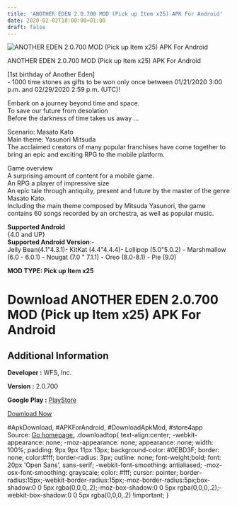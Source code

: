 ```yaml
---
title: 'ANOTHER EDEN 2.0.700 MOD (Pick up Item x25) APK For Android'
date: 2020-02-02T18:00:00+01:00
draft: false
---
```


![ANOTHER EDEN 2.0.700 MOD (Pick up Item x25) APK For Android](https://i0.wp.com/apkhome.net/wp-content/uploads/2020/02/ANOTHER-EDEN-2.0.700-MOD-Pick-up-Item-x25.png "ANOTHER EDEN 2.0.700 MOD (Pick up Item x25) APK For Android")

  

ANOTHER EDEN 2.0.700 MOD (Pick up Item x25) APK For Android

\[1st birthday of Another Eden\]  
\- 1000 time stones as gifts to be won only once between 01/21/2020 3:00 p.m. and 02/29/2020 2:59 p.m. (UTC)!

Embark on a journey beyond time and space.  
To save our future from desolation  
Before the darkness of time takes us away ...

Scenario: Masato Kato  
Main theme: Yasunori Mitsuda  
The acclaimed creators of many popular franchises have come together to bring an epic and exciting RPG to the mobile platform.

Game overview  
A surprising amount of content for a mobile game.  
An RPG a player of impressive size  
An epic tale through antiquity, present and future by the master of the genre Masato Kato.  
Including the main theme composed by Mitsuda Yasunori, the game contains 60 songs recorded by an orchestra, as well as popular music.

**Supported Android**  
{4.0 and UP}  
**Supported Android Version**:-  
Jelly Bean(4.1"4.3.1)- KitKat (4.4"4.4.4)- Lollipop (5.0"5.0.2) - Marshmallow (6.0 - 6.0.1) - Nougat (7.0 " 7.1.1) - Oreo (8.0-8.1) - Pie (9.0)

**MOD TYPE: Pick up Item x25**

Download ANOTHER EDEN 2.0.700 MOD (Pick up Item x25) APK For Android
====================================================================

Additional Information
----------------------

**Developer :** WFS, Inc.

**Version :** 2.0.700

**Google Play :** [PlayStore](https://play.google.com/store/apps/details?id=games.wfs.anothereden)

  

[Download Now](https://store4app.co/post/another-eden-2-0-700-mod-pick-up-item-x25-apk-for-android_1580662235)

  
#ApkDownload, #APKForAndroid, #DownloadApkMod, #store4app  
Source: [Go homepage.](https://store4app.co/post/another-eden-2-0-700-mod-pick-up-item-x25-apk-for-android_1580662235) .downloadtop{ text-align:center; -webkit-appearance: none; -moz-appearance: none; appearance: none; width: 100%; padding: 9px 9px 11px 13px; background-color: #0EBD3F; border: none; color:#fff; border-radius: 3px; outline: none; font-weight;bold; font: 20px 'Open Sans', sans-serif; -webkit-font-smoothing: antialiased; -moz-osx-font-smoothing: grayscale; color: #fff; cursor: pointer; border-radius:15px;-webkit-border-radius:15px;-moz-border-radius:5px;box-shadow:0 0 5px rgba(0,0,0,.2);-moz-box-shadow:0 0 5px rgba(0,0,0,.2);-webkit-box-shadow:0 0 5px rgba(0,0,0,.2) !important; }
